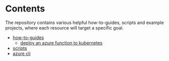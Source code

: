 # Contents
The repository contains various helpful how-to-guides, scripts and example projects, where each resource will target a specific goal.
* [how-to-guides](https://github.com/bkot88/utility/tree/master/how-to-guides)
  * [deploy an azure function to kubernetes](https://github.com/bkot88/utility/blob/master/how-to-guides/deploy-azure-function-to-kubernetes.md)
* [scripts](https://github.com/bkot88/utility/tree/master/scripts)
 * [azure cli](https://github.com/bkot88/utility/tree/master/scripts/azure-cli)

